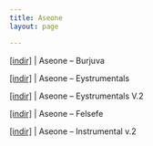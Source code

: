 ```yaml
---
title: Aseone
layout: page

---
```

<a href="https://cloud.mail.ru/public/0574d93b8b42/Aseone%20-%20Burjuva" target="_blank">[indir]</a>   |   Aseone &#8211; Burjuva

<a href="https://cloud.mail.ru/public/7bcf23fe2e3e/Aseone%20-%20Eystrumentals" target="_blank">[indir]</a>   |   Aseone &#8211; Eystrumentals

<a href="https://cloud.mail.ru/public/d1167b32ad44/Aseone%20-%20%C4%B0nstrumental%20Volume%202" target="_blank">[indir]</a>   |   Aseone &#8211; Eystrumentals V.2

<a href="https://cloud.mail.ru/public/61b642400c94/Aseone%20-%20Felsefe" target="_blank">[indir]</a>   |   Aseone &#8211; Felsefe

<a href="https://cloud.mail.ru/public/d1167b32ad44/Aseone%20-%20%C4%B0nstrumental%20Volume%202" target="_blank">[indir]</a>   |   Aseone &#8211; Instrumental v.2